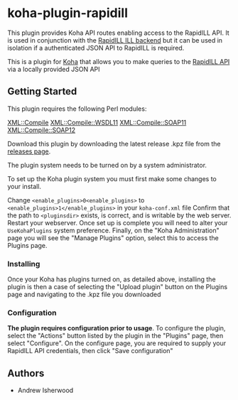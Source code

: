 # koha-plugin-rapidill
This plugin provides Koha API routes enabling access to the RapidILL API. It is used in conjunction with the [RapidILL ILL backend](https://github.com/PTFS-Europe/koha-ill-rapidill) but it can be used in isolation if a authenticated JSON API to RapidILL is required.

This is a plugin for [Koha](https://koha-community.org/) that allows you to make queries to the [RapidILL API](https://rapid.exlibrisgroup.com/rapid5api/apiservice.asmx?wsdl) via a locally provided JSON API

## Getting Started

This plugin requires the following Perl modules:

[XML::Compile](https://metacpan.org/pod/XML::Compile)
[XML::Compile::WSDL11](https://metacpan.org/pod/XML::Compile::WSDL11)
[XML::Compile::SOAP11](https://metacpan.org/pod/XML::Compile::SOAP11)
[XML::Compile::SOAP12](https://metacpan.org/pod/XML::Compile::SOAP12)

Download this plugin by downloading the latest release .kpz file from the [releases page](https://github.com/PTFS-Europe/koha-plugin-rapidill/releases).

The plugin system needs to be turned on by a system administrator.

To set up the Koha plugin system you must first make some changes to your install.

Change `<enable_plugins>0<enable_plugins>` to `<enable_plugins>1</enable_plugins>` in your `koha-conf.xml` file
Confirm that the path to `<pluginsdir>` exists, is correct, and is writable by the web server.
Restart your webserver.
Once set up is complete you will need to alter your `UseKohaPlugins` system preference.
Finally, on the "Koha Administration" page you will see the "Manage Plugins" option, select this to access the Plugins page.

### Installing

Once your Koha has plugins turned on, as detailed above, installing the plugin is then a case of selecting the "Upload plugin" 
button on the Plugins page and navigating to the .kpz file you downloaded

### Configuration

**The plugin requires configuration prior to usage**. To configure the plugin, select the "Actions" button listed by the plugin in the "Plugins" page, then select "Configure". On the configure page, you are required to supply your RapidILL API credentials, then click "Save configuration"



## Authors

* Andrew Isherwood
